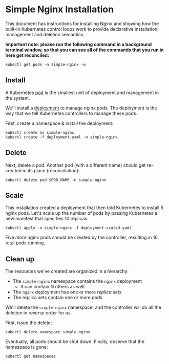 # Simple Nginx Installation

This document has instructions for installing Nginx and showing how the
built-in Kubernetes control loops work to provide declarative installation,
management and deletion semantics.

__Important note: please run the following command in a background terminal
window, so that you can see all of the commands that you run in here get 
reconciled:__

```console
kubectl get pods -n simple-nginx -w
```

## Install

A Kubernetes [pod](https://kubernetes.io/docs/concepts/workloads/pods/pod/) is
the smallest unit of deployment and management in the system.

We'll install a 
[deployment](https://kubernetes.io/docs/concepts/workloads/controllers/deployment/)
to manage nginx pods. The deployment is the way that we tell Kubernetes 
controllers to manage these pods.

First, create a namespace & install the deployment:

```console
kubectl create ns simple-nginx
kubectl create -f deployment.yaml -n simple-nginx
```

## Delete

Next, delete a pod. Another pod (with a different name) should get re-created
in its place (reconciliation):

```console
kubectl delete pod $POD_NAME -n simple-nginx
```

## Scale

This installation created a deployment that then told Kubernetes to install
5 nginx pods. Let's scale up the number of pods by passing Kubernetes a new
manifest that specifies 10 replicas:

```console
kubectl apply -n simple-nginx -f deployment-scaled.yaml
```

Five _more_ nginx pods should be created by the controller, resulting in 10 
total pods running.

## Clean up

The resources we've created are organized in a hierarchy:

- The `simple-nginx` namespace contains the `nginx` deployment
    - It can contain N others as well
- The `nginx` deployment has one or more _replica sets_
- The replica sets contain one or more _pods_

We'll delete the `simple-nginx` namespace, and the controller will do all the
deletion in reverse order for us.

First, issue the delete:

```console
kubectl delete namespace simple-nginx
```

Eventually, all pods should be shut down. Finally, observe that the namespace 
is gone:

```console
kubectl get namespaces
```
